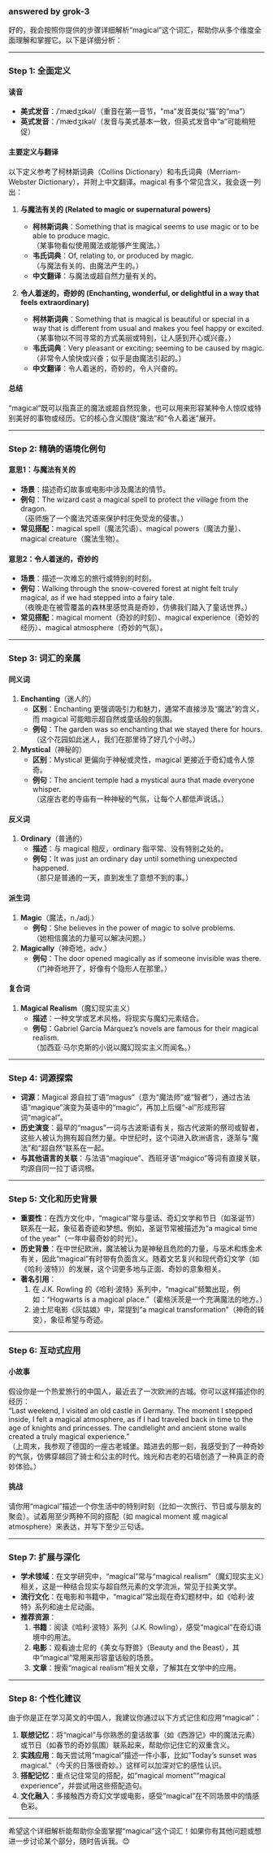 ### answered by grok-3
好的，我会按照你提供的步骤详细解析“magical”这个词汇，帮助你从多个维度全面理解和掌握它。以下是详细分析：

---

### **Step 1: 全面定义**

#### **读音**
- **美式发音**：/ˈmædʒɪkəl/（重音在第一音节，"ma"发音类似“猫”的“ma”）
- **英式发音**：/ˈmædʒɪkəl/（发音与美式基本一致，但英式发音中“a”可能稍短促）

#### **主要定义与翻译**
以下定义参考了柯林斯词典（Collins Dictionary）和韦氏词典（Merriam-Webster Dictionary），并附上中文翻译。magical 有多个常见含义，我会逐一列出：

1. **与魔法有关的 (Related to magic or supernatural powers)**
   - **柯林斯词典**：Something that is magical seems to use magic or to be able to produce magic.  
     （某事物看似使用魔法或能够产生魔法。）
   - **韦氏词典**：Of, relating to, or produced by magic.  
     （与魔法有关的、由魔法产生的。）
   - **中文翻译**：与魔法或超自然力量有关的。
   
2. **令人着迷的，奇妙的 (Enchanting, wonderful, or delightful in a way that feels extraordinary)**
   - **柯林斯词典**：Something that is magical is beautiful or special in a way that is different from usual and makes you feel happy or excited.  
     （某事物以不同寻常的方式美丽或特别，让人感到开心或兴奋。）
   - **韦氏词典**：Very pleasant or exciting; seeming to be caused by magic.  
     （非常令人愉快或兴奋；似乎是由魔法引起的。）
   - **中文翻译**：令人着迷的，奇妙的，令人兴奋的。

#### **总结**
“magical”既可以指真正的魔法或超自然现象，也可以用来形容某种令人惊叹或特别美好的事物或经历。它的核心含义围绕“魔法”和“令人着迷”展开。

---

### **Step 2: 精确的语境化例句**

#### **意思1：与魔法有关的**
- **场景**：描述奇幻故事或电影中涉及魔法的情节。
- **例句**：The wizard cast a magical spell to protect the village from the dragon.  
  （巫师施了一个魔法咒语来保护村庄免受龙的侵害。）
- **常见搭配**：magical spell（魔法咒语）、magical powers（魔法力量）、magical creature（魔法生物）。

#### **意思2：令人着迷的，奇妙的**
- **场景**：描述一次难忘的旅行或特别的时刻。
- **例句**：Walking through the snow-covered forest at night felt truly magical, as if we had stepped into a fairy tale.  
  （夜晚走在被雪覆盖的森林里感觉真是奇妙，仿佛我们踏入了童话世界。）
- **常见搭配**：magical moment（奇妙的时刻）、magical experience（奇妙的经历）、magical atmosphere（奇妙的气氛）。

---

### **Step 3: 词汇的亲属**

#### **同义词**
1. **Enchanting**（迷人的）
   - **区别**：Enchanting 更强调吸引力和魅力，通常不直接涉及“魔法”的含义，而 magical 可能暗示超自然或童话般的氛围。
   - **例句**：The garden was so enchanting that we stayed there for hours.  
     （这个花园如此迷人，我们在那里待了好几个小时。）
2. **Mystical**（神秘的）
   - **区别**：Mystical 更偏向于神秘或灵性，magical 更接近于奇幻或令人惊奇。
   - **例句**：The ancient temple had a mystical aura that made everyone whisper.  
     （这座古老的寺庙有一种神秘的气氛，让每个人都低声说话。）

#### **反义词**
1. **Ordinary**（普通的）
   - **描述**：与 magical 相反，ordinary 指平常、没有特别之处的。
   - **例句**：It was just an ordinary day until something unexpected happened.  
     （那只是普通的一天，直到发生了意想不到的事。）

#### **派生词**
1. **Magic**（魔法，n./adj.）
   - **例句**：She believes in the power of magic to solve problems.  
     （她相信魔法的力量可以解决问题。）
2. **Magically**（神奇地，adv.）
   - **例句**：The door opened magically as if someone invisible was there.  
     （门神奇地开了，好像有个隐形人在那里。）

#### **复合词**
1. **Magical Realism**（魔幻现实主义）
   - **描述**：一种文学或艺术风格，将现实与魔幻元素结合。
   - **例句**：Gabriel García Márquez’s novels are famous for their magical realism.  
     （加西亚·马尔克斯的小说以魔幻现实主义而闻名。）

---

### **Step 4: 词源探索**

- **词源**：Magical 源自拉丁语“magus”（意为“魔法师”或“智者”），通过古法语“magique”演变为英语中的“magic”，再加上后缀“-al”形成形容词“magical”。
- **历史演变**：最早的“magus”一词与古波斯语有关，指古代波斯的祭司或智者，这些人被认为拥有超自然力量。中世纪时，这个词进入欧洲语言，逐渐与“魔法”和“超自然”联系在一起。
- **与其他语言的关联**：与法语“magique”、西班牙语“mágico”等词有直接关联，均源自同一拉丁语词根。

---

### **Step 5: 文化和历史背景**

- **重要性**：在西方文化中，“magical”常与童话、奇幻文学和节日（如圣诞节）联系在一起，象征着奇迹和梦想。例如，圣诞节常被描述为“a magical time of the year”（一年中最奇妙的时光）。
- **历史背景**：在中世纪欧洲，魔法被认为是神秘且危险的力量，与巫术和炼金术有关，因此“magical”有时带有负面含义。随着文艺复兴和现代奇幻文学（如《哈利·波特》）的发展，这个词更多地与正面、奇妙的意象相关。
- **著名引用**：
  1. 在 J.K. Rowling 的《哈利·波特》系列中，“magical”频繁出现，例如：“Hogwarts is a magical place.”（霍格沃茨是一个充满魔法的地方。）
  2. 迪士尼电影《灰姑娘》中，常提到“a magical transformation”（神奇的转变），象征希望与奇迹。

---

### **Step 6: 互动式应用**

#### **小故事**
假设你是一个热爱旅行的中国人，最近去了一次欧洲的古城。你可以这样描述你的经历：  
“Last weekend, I visited an old castle in Germany. The moment I stepped inside, I felt a magical atmosphere, as if I had traveled back in time to the age of knights and princesses. The candlelight and ancient stone walls created a truly magical experience.”  
（上周末，我参观了德国的一座古老城堡。踏进去的那一刻，我感受到了一种奇妙的气氛，仿佛穿越回了骑士和公主的时代。烛光和古老的石墙创造了一种真正的奇妙体验。）

#### **挑战**
请你用“magical”描述一个你生活中的特别时刻（比如一次旅行、节日或与朋友的聚会）。试着用至少两种不同的搭配（如 magical moment 或 magical atmosphere）来表达，并写下至少三句话。

---

### **Step 7: 扩展与深化**

- **学术领域**：在文学研究中，“magical”常与“magical realism”（魔幻现实主义）相关，这是一种结合现实与超自然元素的文学流派，常见于拉美文学。
- **流行文化**：在电影和书籍中，“magical”常出现在奇幻题材中，如《哈利·波特》系列和迪士尼动画。
- **推荐资源**：
  1. **书籍**：阅读《哈利·波特》系列（J.K. Rowling），感受“magical”在奇幻语境中的用法。
  2. **电影**：观看迪士尼的《美女与野兽》（Beauty and the Beast），其中“magical”常用来形容童话般的场景。
  3. **文章**：搜索“magical realism”相关文章，了解其在文学中的应用。

---

### **Step 8: 个性化建议**

由于你是正在学习英文的中国人，我建议你通过以下方式记住和应用“magical”：
1. **联想记忆**：将“magical”与你熟悉的童话故事（如《西游记》中的魔法元素）或节日（如春节的奇妙氛围）联系起来，帮助你记住它的双重含义。
2. **实践应用**：每天尝试用“magical”描述一件小事，比如“Today’s sunset was magical.”（今天的日落很奇妙。）这样可以加深对它的感性认识。
3. **搭配记忆**：重点记住常见的搭配，如“magical moment”“magical experience”，并尝试用这些搭配造句。
4. **文化融入**：多接触西方奇幻文学或电影，感受“magical”在不同场景中的情感色彩。

---

希望这个详细解析能帮助你全面掌握“magical”这个词汇！如果你有其他问题或想进一步讨论某个部分，随时告诉我。😊